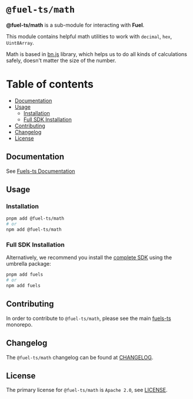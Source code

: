 # `@fuel-ts/math`

**@fuel-ts/math** is a sub-module for interacting with **Fuel**.

This module contains helpful math utilities to work with `decimal`, `hex`, `Uint8Array`.

Math is based in [bn.js](https://www.npmjs.com/package/bn.js) library, which helps us to do all kinds of calculations safely, doesn't matter the size of the number.

# Table of contents

- [Documentation](#documentation)
- [Usage](#usage)
  - [Installation](#installation)
  - [Full SDK Installation](#full-sdk-installation)
- [Contributing](#contributing)
- [Changelog](#changelog)
- [License](#license)

## Documentation

<!-- TODO: Replace this link with specific docs for this package if and when we re-introduce a API reference section to our docs -->

See [Fuels-ts Documentation](https://fuellabs.github.io/fuels-ts/)

## Usage

### Installation

```sh
pnpm add @fuel-ts/math
# or
npm add @fuel-ts/math
```

### Full SDK Installation

Alternatively, we recommend you install the [complete SDK](https://github.com/FuelLabs/fuels-ts) using the umbrella package:

```sh
pnpm add fuels
# or
npm add fuels
```

## Contributing

In order to contribute to `@fuel-ts/math`, please see the main [fuels-ts](https://github.com/FuelLabs/fuels-ts) monorepo.

## Changelog

The `@fuel-ts/math` changelog can be found at [CHANGELOG](./CHANGELOG.md).

## License

The primary license for `@fuel-ts/math` is `Apache 2.0`, see [LICENSE](./LICENSE).
